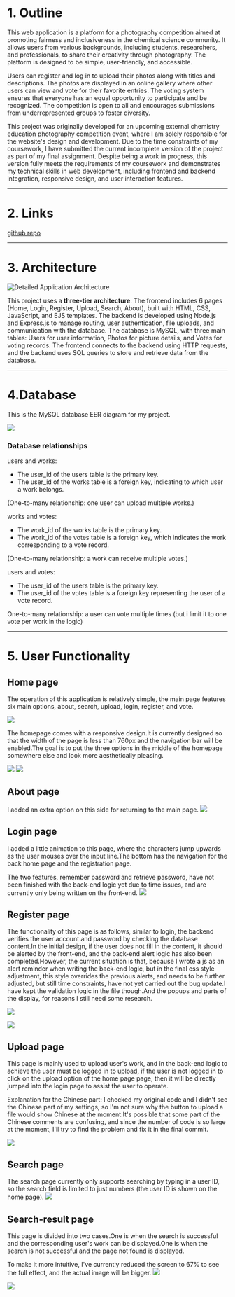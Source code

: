 # 1. Outline

This web application is a platform for a photography competition aimed at promoting fairness and inclusiveness in the chemical science community. It allows users from various backgrounds, including students, researchers, and professionals, to share their creativity through photography. The platform is designed to be simple, user-friendly, and accessible.

Users can register and log in to upload their photos along with titles and descriptions. The photos are displayed in an online gallery where other users can view and vote for their favorite entries. The voting system ensures that everyone has an equal opportunity to participate and be recognized. The competition is open to all and encourages submissions from underrepresented groups to foster diversity.

This project was originally developed for an upcoming external chemistry education photography competition event, where I am solely responsible for the website's design and development. Due to the time constraints of my coursework, I have submitted the current incomplete version of the project as part of my final assignment. Despite being a work in progress, this version fully meets the requirements of my coursework and demonstrates my technical skills in web development, including frontend and backend integration, responsive design, and user interaction features.

---
# 2. Links
[github repo](https://github.com/rke003/web_Vote.git)

---
# 3. Architecture
![Detailed Application  Architecture](./document/photo/1.png)

This project uses a **three-tier architecture**. The frontend includes 6 pages (Home, Login, Register, Upload, Search, About), built with HTML, CSS, JavaScript, and EJS templates. The backend is developed using Node.js and Express.js to manage routing, user authentication, file uploads, and communication with the database. The database is MySQL, with three main tables: Users for user information, Photos for picture details, and Votes for voting records. The frontend connects to the backend using HTTP requests, and the backend uses SQL queries to store and retrieve data from the database.

---
# 4.Database
This is the MySQL database EER diagram for my project.

![](./document/photo/2.png)

### Database relationships

users and works: 
- The user_id of the users table is the primary key.
- The user_id of the works table is a foreign key, indicating to which user a work belongs.

(One-to-many relationship: one user can upload multiple works.)

works and votes: 
- The work_id of the works table is the primary key.
- The work_id of the votes table is a foreign key, which indicates the work corresponding to a vote record.

(One-to-many relationship: a work can receive multiple votes.)

users and votes: 
- The user_id of the users table is the primary key.
- The user_id of the votes table is a foreign key representing the user of a vote record.

One-to-many relationship: a user can vote multiple times (but i limit it to one vote per work in the logic)

---
# 5. User Functionality
## Home page
The operation of this application is relatively simple, the main page features six main options, about, search, upload, login, register, and vote.

![](./document/photo/3.png)

The homepage comes with a responsive design.It is currently designed so that the width of the page is less than 760px and the navigation bar will be enabled.The goal is to put the three options in the middle of the homepage somewhere else and look more aesthetically pleasing.

![](./document/photo/4.png) 
![](./document/photo/5.png)

## About page
I added an extra option on this side for returning to the main page.
![](./document/photo/6.png)

## Login page
I added a little animation to this page, where the characters jump upwards as the user mouses over the input line.The bottom has the navigation for the back home page and the registration page.

The two features, remember password and retrieve password, have not been finished with the back-end logic yet due to time issues, and are currently only being written on the front-end.
![](./document/photo/7.png)

## Register page
The functionality of this page is as follows, similar to login, the backend verifies the user account and password by checking the database content.In the initial design, if the user does not fill in the content, it should be alerted by the front-end, and the back-end alert logic has also been completed.However, the current situation is that, because I wrote a js as an alert reminder when writing the back-end logic, but in the final css style adjustment, this style overrides the previous alerts, and needs to be further adjusted, but still time constraints, have not yet carried out the bug update.I have kept the validation logic in the file though.And the popups and parts of the display, for reasons I still need some research.

![](./document/photo/8.png)

![](./document/photo/9.png)

## Upload page
This page is mainly used to upload user's work, and in the back-end logic to achieve the user must be logged in to upload, if the user is not logged in to click on the upload option of the home page page, then it will be directly jumped into the login page to assist the user to operate.

Explanation for the Chinese part: I checked my original code and I didn't see the Chinese part of my settings, so I'm not sure why the button to upload a file would show Chinese at the moment.It's possible that some part of the Chinese comments are confusing, and since the number of code is so large at the moment, I'll try to find the problem and fix it in the final commit.

![](./document/photo/10.png)

## Search page
The search page currently only supports searching by typing in a user ID, so the search field is limited to just numbers (the user ID is shown on the home page).
![](./document/photo/11.png)

## Search-result page
This page is divided into two cases.One is when the search is successful and the corresponding user's work can be displayed.One is when the search is not successful and the page not found is displayed.

To make it more intuitive, I've currently reduced the screen to 67% to see the full effect, and the actual image will be bigger.
![](./document/photo/12.png)

![](./document/photo/13.png)
